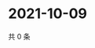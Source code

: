 # 2021-10-09

共 0 条

<!-- BEGIN WEIBO -->
<!-- 最后更新时间 Sat Oct 09 2021 04:14:42 GMT+0800 (China Standard Time) -->

<!-- END WEIBO -->
